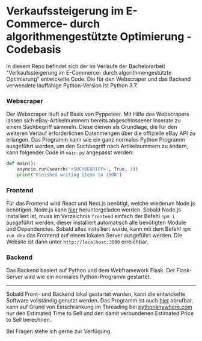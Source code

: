 # Verkaufssteigerung im E-Commerce- durch algorithmengestützte Optimierung - Codebasis
In diesem Repo befindet sich der im Verlaufe der Bachelorarbeit "Verkaufssteigerung im E-Commerce- durch algorithmengestützte Optimierung" entwickelte Code. Die für den Webscraper und das Backend verwendete lauffähige Python-Version ist Python 3.7.

### Webscraper
Der Webscraper läuft auf Basis von Pyppeteer. Mit Hilfe des Webscrapers lassen sich eBay-Artikelnummern bereits abgeschlossener Inserate zu einem Suchbegriff sammeln. Diese dienen als Grundlage, die für den weiteren Verlauf erforderlichen Datenmengen über die offizielle eBay API zu erlangen.
Das Programm kann wie ein ganz normales Python Programm ausgeführt werden, um den Suchbegriff nach Artikelnummern zu ändern, kann folgender Code in `main.py` angepasst werden:

```python
def main():
    asyncio.run(search('<SUCHBEGRIFF>', True, 1))
    print("Finished writing items to JSON")
```

### Frontend
Für das Frontend wird React und Next.js benötigt, welche wiederum Node.js benötigen. Node.js kann [hier](https://nodejs.org/en/download/) heruntergeladen werden.
Sobald Node.js installiert ist, muss im Verzeichnis `frontend` einfach der Befehl `npm i` ausgeführt werden, dieser installiert automatisch alle benötigten Module und Dependencies.
Sobald alles installiert wurde, kann mit dem Befehl `npm run dev` das Frontend auf einem lokalen Server ausgeführt werden. Die Website ist dann unter `http://localhost:3000` erreichbar.

### Backend
Das Backend basiert auf Python und dem Webframework Flask. Der Flask-Server wird wie ein normales Python-Programm gestartet.

---

Sobald Front- und Backend lokal gestartet wurden, kann die entwickelte Software vollständig genutzt werden. Das Programm ist auch [hier](https://ebay-analysis-tool.vercel.app/) abrufbar, kann auf Grund von Einschränkung im Threading bei [pythonanywhere.com](https://pythonanywhere.com) nur den Estimated Time to Sell und den damit verbundenen Estimated Price to Sell berechnen.

Bei Fragen stehe ich gerne zur Verfügung.
